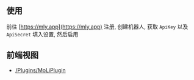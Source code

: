 




## 使用


前往 [https://mly.app](https://mly.app) 注册, 创建机器人, 获取 `ApiKey` 以及 `ApiSecret` 填入设置, 然后启用





## 前端视图

- [/Plugins/MoLiPlugin](/Plugins/MoLiPlugin)




